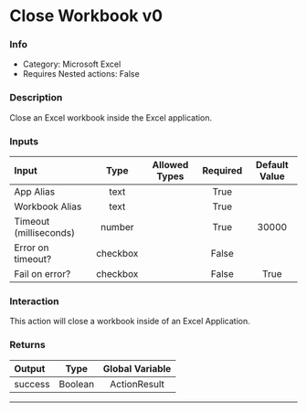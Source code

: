 # Close Workbook v0

### Info

- Category: Microsoft Excel
- Requires Nested actions: False


### Description
Close an Excel workbook inside the Excel application.


### Inputs

| Input | Type | Allowed Types | Required |  Default Value |
| :--- | :---: | :---: | :---: | :---: |
| App Alias | text |  | True |  |
| Workbook Alias | text |  | True |  |
| Timeout (milliseconds) | number |  | True | 30000 |
| Error on timeout? | checkbox |  | False |  |
| Fail on error? | checkbox |  | False | True |


### Interaction
This action will close a workbook inside of an Excel Application.

### Returns

| Output | Type | Global Variable |
| :--- | :---: | :---: |
| success | Boolean | ActionResult |

---